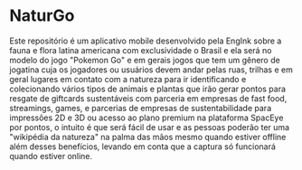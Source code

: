 # NaturGo

Este repositório é um aplicativo mobile desenvolvido pela EngInk sobre a fauna e flora latina americana com exclusividade o Brasil e ela será 
no modelo do jogo "Pokemon Go" e em gerais jogos que tem um gênero de jogatina cuja os jogadores ou usuários
devem andar pelas ruas, trilhas e em geral lugares em contato com a natureza para ir identificando e colecionando 
vários tipos de animais e plantas que irão gerar pontos para resgate de giftcards sustentáveis com parceria em 
empresas de fast food, streamings, games, e parcerias de empresas de sustentabilidade para impressões 2D e 3D ou acesso ao plano premium na plataforma SpacEye por pontos,
o intuito é que será fácil de usar e as pessoas poderão ter uma "wikipédia da natureza" na palma das mãos mesmo quando estiver offline além desses 
benefícios, levando em conta que a captura só funcionará quando estiver online.
